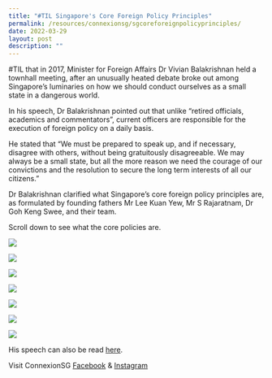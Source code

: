 ```yaml
---
title: "#TIL Singapore's Core Foreign Policy Principles"
permalink: /resources/connexionsg/sgcoreforeignpolicyprinciples/
date: 2022-03-29
layout: post
description: ""
---
```

#TIL that in 2017, Minister for Foreign Affairs Dr Vivian Balakrishnan held a townhall meeting, after an unusually heated debate broke out among Singapore’s luminaries on how we should conduct ourselves as a small state in a dangerous world.

In his speech, Dr Balakrishnan pointed out that unlike “retired officials, academics and commentators”, current officers are responsible for the execution of foreign policy on a daily basis.

He stated that “We must be prepared to speak up, and if necessary, disagree with others, without being gratuitously disagreeable. We may always be a small state, but all the more reason we need the courage of our convictions and the resolution to secure the long term interests of all our citizens.”

Dr Balakrishnan clarified what Singapore’s core foreign policy principles are, as formulated by founding fathers Mr Lee Kuan Yew, Mr S Rajaratnam, Dr Goh Keng Swee, and their team.

Scroll down to see what the core policies are.

![](/images/vbalakrishnan-1.png)

![](/images/vbalakrishnan-2.png)

![](/images/vbalakrishnan-3.png)

![](/images/vbalakrishnan-4.png)

![](/images/vbalakrishnan-5.png)

![](/images/vbalakrishnan-6.png)

![](/images/vbalakrishnan-7.png)

His speech can also be read [here](https://www.mfa.gov.sg/Newsroom/Press-Statements-Transcripts-and-Photos/2017/07/Transcript-of-Remarks-by-Minister-for-Foreign-Affairs-Dr-Vivian-Balakrishnan-at-the-MFA-Townhall-on).

Visit ConnexionSG [Facebook](https://www.facebook.com/ConnexionSG) & [Instagram](https://www.instagram.com/connexionsg/)